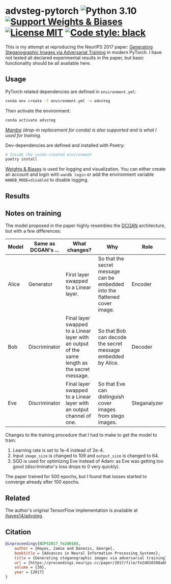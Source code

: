 # advsteg-pytorch ![Python 3.10](https://img.shields.io/badge/Python%203.10-297ca0?logo=python&logoColor=white) [![Support Weights & Biases](https://img.shields.io/badge/Weights_&_Biases-FFCC33?logo=WeightsAndBiases&logoColor=black)](https://wandb.ai) [![License MIT](https://img.shields.io/github/license/spencerwooo/advsteg-pytorch)](./LICENSE) [![Code style: black](https://img.shields.io/badge/code%20style-black-000000)](https://github.com/psf/black)

This is my attempt at reproducing the NeurIPS 2017 paper: [Generating Steganographic Images via Adversarial Training](https://papers.nips.cc/paper/2017/hash/fe2d010308a6b3799a3d9c728ee74244-Abstract.html) in modern PyTorch. I have not tested all declared experimental results in the paper, but basic functionality should be all available here.

## Usage

PyTorch related dependencies are defined in `environment.yml`:

```bash
conda env create -f environment.yml -n advsteg
```

Then activate the environment:

```bash
conda activate advsteg
```

*[Mamba](https://github.com/mamba-org/mamba) (drop-in replacement for conda) is also supported and is what I used for training.*

Dev-dependencies are defined and installed with Poetry:

```bash
# Inside the conda-created environment
poetry install
```

[Weights & Biases](https://wandb.ai/) is used for logging and visualization. You can either create an account and login with `wandb login` or add the environment variable `WANDB_MODE=disabled` to disable logging.

## Results

## Notes on training

The model proposed in the paper highly resembles the [DCGAN](https://dblp.org/rec/journals/corr/RadfordMC15.html) architecture, but with a few differences:

| Model | Same as DCGAN's ... | What changes?                                                                                  | Why                                                                        | Role         |
| ----- | ------------------- | ---------------------------------------------------------------------------------------------- | -------------------------------------------------------------------------- | ------------ |
| Alice | Generator           | First layer swapped to a Linear layer.                                                         | So that the secret message can be embedded into the flattened cover image. | Encoder      |
| Bob   | Discriminator       | Final layer swapped to a Linear layer with an output of the same length as the secret message. | So that Bob can decode the secret message embedded by Alice.               | Decoder      |
| Eve   | Discriminator       | Final layer swapped to a Linear layer with an output channel of one.                           | So that Eve can distinguish cover images from stego images.                | Steganalyzer |

Changes to the training procedure that I had to make to get the model to train:

1. Learning rate is set to 1e-4 instead of 2e-4.
2. Input `image_size` is changed to 109 and `output_size` is changed to 64.
3. SGD is used for optimizing Eve instead of Adam: as Eve was getting too good (discriminator's loss drops to 0 very quickly).

The paper trained for 500 epochs, but I found that losses started to converge already after 100 epochs.

## Related

The author's original TensorFlow implementation is available at [jhayes14/advsteg](https://github.com/jhayes14/advsteg).

## Citation

```bibtex
@inproceedings{NIPS2017_fe2d0103,
    author = {Hayes, Jamie and Danezis, George},
    booktitle = {Advances in Neural Information Processing Systems},
    title = {Generating steganographic images via adversarial training},
    url = {https://proceedings.neurips.cc/paper/2017/file/fe2d010308a6b3799a3d9c728ee74244-Paper.pdf},
    volume = {30},
    year = {2017}
}
```
